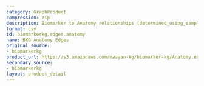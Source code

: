 ```yaml
---
category: GraphProduct
compression: zip
description: Biomarker to Anatomy relationships (determined_using_sample_from)
format: csv
id: biomarkerkg.edges.anatomy
name: BKG Anatomy Edges
original_source:
- biomarkerkg
product_url: https://s3.amazonaws.com/maayan-kg/biomarker-kg/Anatomy.edges.zip
secondary_source:
- biomarkerkg
layout: product_detail
---
```

